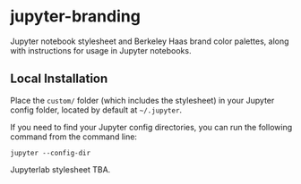 # jupyter-branding

Jupyter notebook stylesheet and Berkeley Haas brand color palettes, along with instructions for usage in Jupyter notebooks.


## Local Installation

Place the `custom/` folder (which includes the stylesheet) in your Jupyter config folder, located by default at `~/.jupyter`. 

If you need to find your Jupyter config directories, you can run the following command from the command line:

<code>jupyter --config-dir</code>

Jupyterlab stylesheet TBA.
